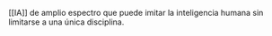 [[IA]] de amplio espectro que puede imitar la inteligencia humana sin limitarse a una única disciplina.